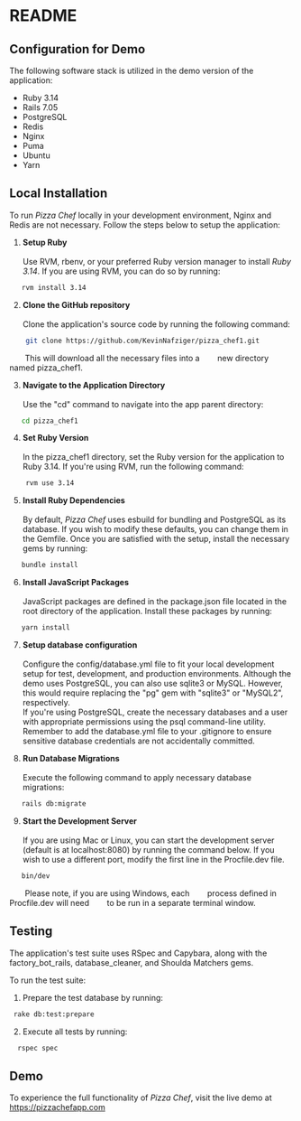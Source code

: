 # README

## Configuration for Demo
The following software stack is utilized in the demo version of the application:

* Ruby 3.14
* Rails 7.05
* PostgreSQL
* Redis
* Nginx
* Puma
* Ubuntu
* Yarn



## Local Installation
To run <i>Pizza Chef</i> locally in your development environment, Nginx and Redis are not necessary. Follow the steps below to setup the application:

1. <b>Setup Ruby</b><br><br>
Use RVM, rbenv, or your preferred Ruby version manager to install <i>Ruby 3.14</i>. If you are using RVM, you can do so by running:
  ```sh
     rvm install 3.14
  ```
2. <b>Clone the GitHub repository</b><br><br>
Clone the application's source code by running the following command:
 ```sh
     git clone https://github.com/KevinNafziger/pizza_chef1.git
 ```
&nbsp;&nbsp;&nbsp;&nbsp;&nbsp;&nbsp;&nbsp;This will download all the necessary files into a  &nbsp;&nbsp;&nbsp;&nbsp;&nbsp;&nbsp;&nbsp;new directory named pizza_chef1.

3. <b>Navigate to the Application Directory</b><br><br>
 Use the "cd" command to navigate into the app parent directory:
 ```sh
    cd pizza_chef1
 ```
4. <b>Set Ruby Version</b><br><br>
In the pizza_chef1 directory, set the Ruby version for the application to Ruby 3.14. If you're using RVM, run the following command:
```sh
    rvm use 3.14
```
5. <b>Install Ruby Dependencies</b><br><br>
By default, <i>Pizza Chef</i> uses esbuild for bundling and PostgreSQL as its database. If you wish to modify these defaults, you can change them in the Gemfile. Once you are satisfied with the setup, install the necessary gems by running:
```sh
   bundle install
```
6. <b>Install JavaScript Packages</b><br><br>
JavaScript packages are defined in the package.json file located in the root directory of the application. Install these packages by running:
```sh
   yarn install
```
7. <b>Setup database configuration</b><br><br>
Configure the config/database.yml file to fit your local development setup for test, development, and production environments. Although the demo uses PostgreSQL, you can also use sqlite3 or MySQL. However, this would require replacing the "pg" gem with "sqlite3" or "MySQL2", respectively.<br>
If you're using PostgreSQL, create the necessary databases and a user with appropriate permissions using the psql command-line utility. Remember to add the database.yml file to your .gitignore to ensure sensitive database credentials are not accidentally committed.</br>

8. <b>Run Database Migrations</b><br><br>
Execute the following command to apply necessary database migrations:
```sh
   rails db:migrate
```
9. <b>Start the Development Server</b><br><br>
If you are using Mac or Linux, you can start the development server (default is at localhost:8080) by running the command below. If you wish to use a different port, modify the first line in the Procfile.dev file.
 ```sh
    bin/dev
```
&nbsp;&nbsp;&nbsp;&nbsp;&nbsp;&nbsp;&nbsp;Please note, if you are using Windows, each  &nbsp;&nbsp;&nbsp;&nbsp;&nbsp;&nbsp;&nbsp;process defined in Procfile.dev will need  &nbsp;&nbsp;&nbsp;&nbsp;&nbsp;&nbsp;&nbsp;to be run in a separate terminal window.
## Testing
The application's test suite uses RSpec and Capybara, along with the factory_bot_rails, database_cleaner, and Shoulda Matchers gems.

To run the test suite:

1. Prepare the test database by running:
 ```sh
  rake db:test:prepare
 ```
 2. Execute all tests by running:
 ```sh
   rspec spec
 ```

## Demo
To experience the full functionality of <i>Pizza Chef</i>, visit the live demo at https://pizzachefapp.com <br>
